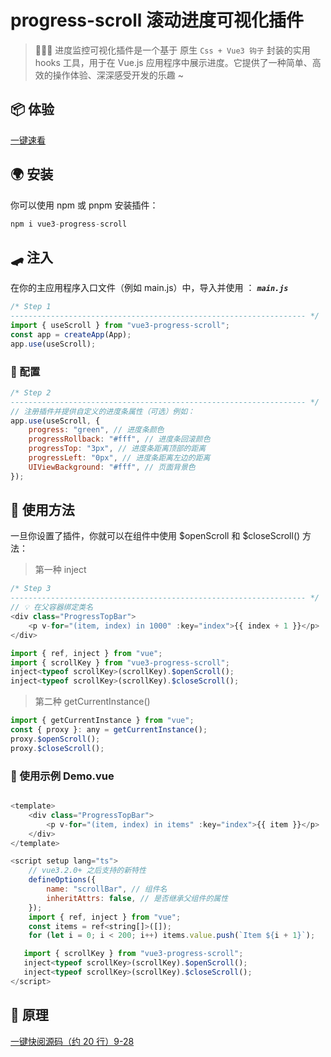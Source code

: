 # progress-scroll 滚动进度可视化插件

> 🤖🎉🎉 进度监控可视化插件是一个基于 原生 `Css + Vue3 钩子` 封装的实用 hooks 工具，用于在 Vue.js 应用程序中展示进度。它提供了一种简单、高效的操作体验、深深感受开发的乐趣 ~

## 📦 体验

[一键速看](https://huozaifenlangli.github.io/Vue3-template/#/scroll)

## 🌍 安装

你可以使用 npm 或 pnpm 安装插件：

```javascript
npm i vue3-progress-scroll
```

## 🛹 注入

在你的主应用程序入口文件（例如 main.js）中，导入并使用 ：
**_`main.js`_**

```javascript
/* Step 1
------------------------------------------------------------------ */
import { useScroll } from "vue3-progress-scroll";
const app = createApp(App);
app.use(useScroll);
```

### 🎉 配置

```javascript
/* Step 2
------------------------------------------------------------------ */
// 注册插件并提供自定义的进度条属性（可选）例如：
app.use(useScroll, {
	progress: "green", // 进度条颜色
	progressRollback: "#fff", // 进度条回滚颜色
	progressTop: "3px", // 进度条距离顶部的距离
	progressLeft: "0px", // 进度条距离左边的距离
	UIViewBackground: "#fff", // 页面背景色
});
```

## 🤖 使用方法

一旦你设置了插件，你就可以在组件中使用 $openScroll 和 $closeScroll() 方法：

> 第一种 inject

```javascript
/* Step 3
------------------------------------------------------------------ */
// 💡 在父容器绑定类名
<div class="ProgressTopBar">
    <p v-for="(item, index) in 1000" :key="index">{{ index + 1 }}</p>
</div>

import { ref, inject } from "vue";
import { scrollKey } from "vue3-progress-scroll";
inject<typeof scrollKey>(scrollKey).$openScroll();
inject<typeof scrollKey>(scrollKey).$closeScroll();
```

> 第二种 getCurrentInstance()

```javascript
import { getCurrentInstance } from "vue";
const { proxy }: any = getCurrentInstance();
proxy.$openScroll();
proxy.$closeScroll();
```

### 📝 使用示例 Demo.vue

```javascript

<template>
	<div class="ProgressTopBar">
		<p v-for="(item, index) in items" :key="index">{{ item }}</p>
	</div>
</template>

<script setup lang="ts">
	// vue3.2.0+ 之后支持的新特性
	defineOptions({
		name: "scrollBar", // 组件名
		inheritAttrs: false, // 是否继承父组件的属性
	});
	import { ref, inject } from "vue";
	const items = ref<string[]>([]);
	for (let i = 0; i < 200; i++) items.value.push(`Item ${i + 1}`);

   import { scrollKey } from "vue3-progress-scroll";
   inject<typeof scrollKey>(scrollKey).$openScroll();
   inject<typeof scrollKey>(scrollKey).$closeScroll();
</script>

```

## 💌 原理

[一键快阅源码（约 20 行）9-28](https://zhang-kun8888.gitee.io/vue3-tools-docs/vue3-progress-scroll.html#%F0%9F%92%8C-%E5%8E%9F%E7%90%86)
